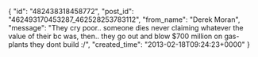  {
   "id": "482438318458772",
   "post_id": "462493170453287_462528253783112",
   "from_name": "Derek Moran",
   "message": "They cry poor.. someone dies never claiming whatever the value of their bc was, then.. they go out and blow $700 million on gas-plants they dont build :/",
   "created_time": "2013-02-18T09:24:23+0000"
 }
